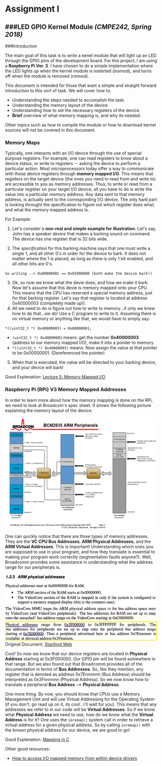# Assignment I
###LED GPIO Kernel Module *(CMPE242, Spring 2018)*
-

###Introduction

The main goal of this task is to write a kenel module that will light up an LED through the GPIO pins of the development board. For this project, I am using a **Raspberry Pi Ver. 3**. I have chosen to do a simple implementation where the LED lights up when the kernel module is insterted (insmod), and turns off when the module is removed (rmmod).

This document is intended for those that want a simple and straight forward introduction to this sort of task. We will cover how to:  

* Understanding the steps needed to accomplish the task.
* Understanding the memory layout of the device.
* Understanding how to set the necessary registers of the device.
* **Brief** overview of what memory mapping is, and why its needed.

Other topics such as how to compile the module or how to download kernel sources will not be covered in this document.

### Memory Maps
Typically, one interacts with an I/O device through the use of special purpose registers. For example, one can read registers to know about a device status, or write to registers -- asking the device to perform a particular action. Most microprocessors today offer a way to communicate with these device registers through **memory mapped I/O**. This means that registers on the target device (the ones you need to read from and write to) are accessible to you as memory addresses. Thus, to write or read from a particular register on your target I/O device, all you have to do is write the value into a particular *memory address*. Any data sent to that memory address, is actually sent to the corresponding I/O device. The only hard part is looking throught the specification to figure out which register does what, and what the memory mapped address is.

For Example:

1. Let's consider a **non-real and simple example for illustration**. Let's say, John has a *speaker device* that makes a barking sound on command. The device has one register that is 32 bits wide. 

2. The *specification* for this barking machine says that one must write a single 1, and all other 0's in order for the device to bark. It does not matter where the 1 is placed, as long as there is only 1 bit enabled, and all other bits are 0's.

  `So writing --> 0x00000001 == 0x01000000 (both make the device bark!)`

3. Ok, so now we know what the devie does, and how we make it bark. Now let's assume that this devie is memory mapped onto your CPU. This means that the CPU has reserved a special memory address, just for that barking register. Let's say that register is located at address 0x40000003 (completely made up!).
4. All we need to do is figure out how to write to memory...if only we knew how to do that...we do! Use a C program to write to it. Assuming there is no virtual memory or anything like that, we would have to simply say:  

  `*((uint32_t *) 0x40000003) = 0x00000001;` 

   * `(uint32_t *) 0x40000003` means: get the number **0x40000003** (address to our memory mapped I/O), make it into a pointer to memory. 
   * `*((uint32_t *) 0x40000003)` means: Now assign the value at that pointer to be 0x00000001. (Dereferenced the pointer)

5. When that is executed, the value will be directed to your barking device, and your device will bark!

Good Explenation: [Lecture 5: Memory Mapped I/O](#https://www.youtube.com/watch?v=aT5XMOrid7Y)

### Raspberry Pi (RPi) V3 Memory Mapped Addresses

In order to learn more about how the memory mapping is done on the RPi, we need to look at Broadcom's spec sheet. It shows the following picture explaining the memory layout of the device:

![BCPeripheralAddresses](./BCM2835_Periph_Addrs.png)

One can quickly notice that there are three types of memory addresses. They are the **VC CPU Bus Addresses**, **ARM Physical Addresses**, and the **ARM Virtual Addresses**. This is important! Understanding which ones you are supposed to use in your program, and how they translate is essential to making your program work correctly (segmentation faults anyone?). Well, Broadcomm provides some assistance in understanding what the address range for our peripherals is.

![BCPhysicalAddress](./BCM2835_Phy_Addrs.png)
Original Document: [Stanford Web](#https://web.stanford.edu/class/cs140e/docs/BCM2837-ARM-Peripherals.pdf)

Cool! So now we know that our device registers are located in **Physical Address** starting at 0x3F000000. Our GPIO pin will be found somewhere in that range. But we also found out that Broadcomm provides all of the documentation in terms of **Bus Addresses**. So, like they mention, any register that is denoted as address 0x7Ennnnnn (Bus Address) should be interpreted as 0x3Fnnnnnn (Physical Address). So we now know how to translate a peripheral **Bus Address** --> **Physical Address**.

One more thing. By now, you should know that CPUs use a Memory Management Unit and will use Virtual Addressing for the Operating System (if you don't, go read up on it, its cool...i'll wait for you). This means that any addresses we refer to in our code will be **Virtual Addresses**. So if we know what **Physical Address** we need to use, how do we know what the **Virtual Address** is for it? One uses the `ioremap()` system call in order to retrieve a virtual address for a given physical address. So by calling `ioremap()` with the known physical address for our device, we are good to go!



Good Explenation: [Mapping in C](#https://www.quora.com/How-are-mmap-ioremap-and-kmap-different)


Other good resources:

* [How to access I/O mapped memory from within device drivers](#http://www.infradead.org/~mchehab/kernel_docs/unsorted/bus-virt-phys-mapping.html)